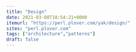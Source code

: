 ```yaml
---
title: "Design"
date: 2021-03-08T18:54:21+0000
itemurl: "https://perl.plover.com/yak/design/"
sites: "perl.plover.com"
tags: ["architecture","patterns"]
draft: false
---
```

